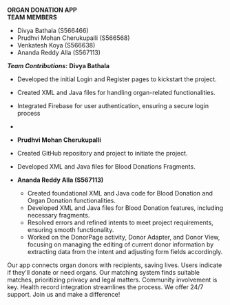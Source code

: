 **ORGAN DONATION APP** <br>
**TEAM MEMBERS**

- Divya Bathala (S566466)
- Prudhvi Mohan Cherukupalli (S566568)
- Venkatesh Koya (S566638)
- Ananda Reddy Alla (S567113)

***Team Contributions:***
  <b> Divya Bathala </b>
 - Developed the initial Login and Register pages to kickstart the project.
 - Created XML and Java files for handling organ-related functionalities.
 - Integrated Firebase for user authentication, ensuring a secure login process
 - 
 - **Prudhvi Mohan Cherukupalli**
  - Created GitHub repository and project to initiate the project.
  - Developed XML and Java files for Blood Donations Fragments.

- **Ananda Reddy Alla (S567113)**
  - Created foundational XML and Java code for Blood Donation and Organ Donation functionalities.
  - Developed XML and Java files for Blood Donation features, including necessary fragments.
  - Resolved errors and refined intents to meet project requirements, ensuring smooth functionality.
  - Worked on the DonorPage activity, Donor Adapter, and Donor View, focusing on managing the editing of current donor information by extracting data from the intent and adjusting form fields accordingly.


   



Our app connects organ donors with recipients, saving lives. Users indicate if they'll donate or need organs. Our matching system finds suitable matches, prioritizing privacy and legal matters. Community involvement is key. Health record integration streamlines the process. We offer 24/7 support. Join us and make a difference!
